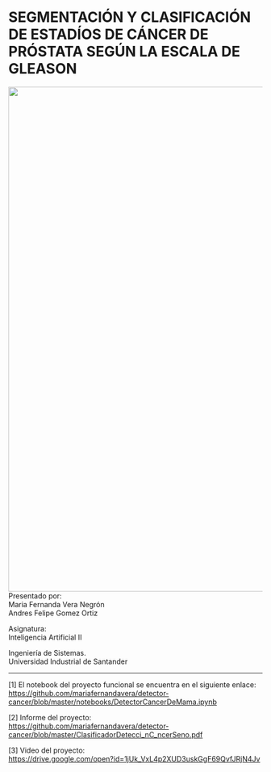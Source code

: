 # SEGMENTACIÓN Y CLASIFICACIÓN DE ESTADÍOS DE CÁNCER DE PRÓSTATA SEGÚN LA ESCALA DE GLEASON

<img src="/imgs/banner.JPG" style="width:1000px;">
Presentado por:<br/>
Maria Fernanda Vera Negrón<br/>
Andres Felipe Gomez Ortiz<br/>


Asignatura:<br/>
Inteligencia Artificial II

Ingeniería de Sistemas.<br/>
Universidad Industrial de Santander

---
[1] El notebook del proyecto funcional se encuentra en el siguiente enlace:<br/>
https://github.com/mariafernandavera/detector-cancer/blob/master/notebooks/DetectorCancerDeMama.ipynb

[2] Informe del proyecto: <br/>
https://github.com/mariafernandavera/detector-cancer/blob/master/ClasificadorDetecci_nC_ncerSeno.pdf

[3] Video del proyecto:<br/>
https://drive.google.com/open?id=1jUk_VxL4p2XUD3uskGgF69QvfJRjN4Jv
